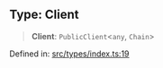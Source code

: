 
## Type: Client

> **Client**: `PublicClient`\<`any`, `Chain`\>

Defined in: [src/types/index.ts:19](https://github.com/centrifuge/sdk/blob/20843ed5c656c598907fcc377c378e170894e8e0/src/types/index.ts#L19)
